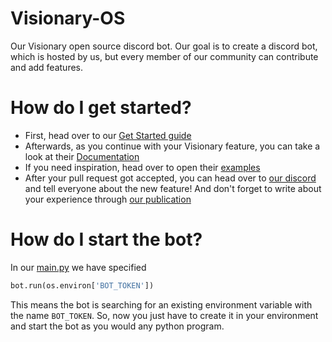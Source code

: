 # Visionary-OS
Our Visionary open source discord bot. Our goal is to create a discord bot, which is hosted by us, but every member of our community can contribute and add features.

# How do I get started?
- First, head over to our [Get Started guide](https://github.com/artificialis-ai/start-here-guidelines#get-started)
- Afterwards, as you continue with your Visionary feature, you can take a look at their [Documentation](https://discordpy.readthedocs.io/en/stable/)
- If you need inspiration, head over to open their [examples](https://github.com/Rapptz/discord.py/tree/master/examples)
- After your pull request got accepted, you can head over to [our discord](https://discord.gg/GRpkfnZcUj) and tell everyone about the new feature! And don't forget to write about your experience through [our publication](https://medium.com/artificialis)

# How do I start the bot?
In our [main.py](main.py) we have specified 
```py
bot.run(os.environ['BOT_TOKEN'])
```
This means the bot is searching for an existing environment variable with the name `BOT_TOKEN`. So, now you just have to create it in your environment and start the bot as you would any python program.
